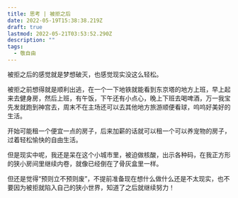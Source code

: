 ```yaml
---
title: 思考 | 被拒之后
date: 2022-05-19T15:38:38.219Z
draft: true
lastmod: 2022-05-21T03:53:52.290Z
description: ""
tags:
  - 敬自由
---
```

被拒之后的感觉就是梦想破灭，也感觉现实没这么轻松。

被拒之前想得就是顺利出逃，在一个一下地铁就能看到东京塔的地方上班，早上起来去健身房，然后上班，有午饭，下午还有小点心，晚上下班去喝啤酒，万一我宝先发就跑到神宫去，周末不在主场还可以去其他地方旅游顺便看球，呜呜好美好的生活。

开始可能租一个便宜一点的房子，后来加薪的话就可以租一个可以养宠物的房子，过着轻松愉快的自由生活。

但是现实中呢，我还是呆在这个小城市里，被迫做核酸，出示各种码，在我正方形的狭小房间里继续内卷，就像已经倒在了骨灰盒里一样。

但还是觉得“预则立不预则废”，不提前准备现在想什么做什么还是不太现实，也不要因为被拒就陷入自己的狭小世界，知道了之后就继续努力！